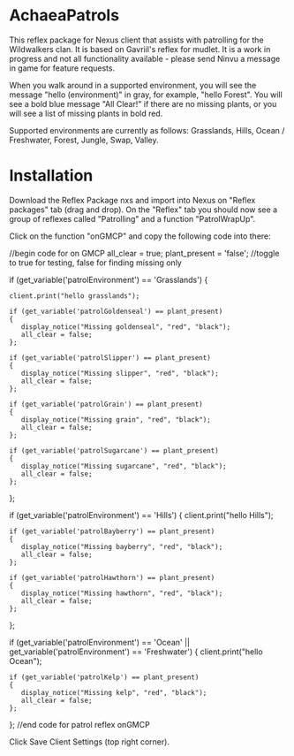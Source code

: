 # AchaeaPatrols

This reflex package for Nexus client that assists with patrolling for the Wildwalkers clan. It is based on Gavriil's reflex for mudlet. It is a work in progress and not all functionality available - please send Ninvu a message in game for feature requests.

When you walk around in a supported environment, you will see the message "hello (environment)" in gray, for example, "hello Forest". You will see a bold blue message "All Clear!" if there are no missing plants, or you will see a list of missing plants in bold red.

Supported environments are currently as follows: Grasslands, Hills, Ocean / Freshwater, Forest, Jungle, Swap, Valley.

# Installation
Download the Reflex Package nxs and import into Nexus on "Reflex packages" tab (drag and drop). On the "Reflex" tab you should now see a group of reflexes called "Patrolling" and a function "PatrolWrapUp".

Click on the function "onGMCP" and copy the following code into there:

//begin code for on GMCP
all_clear = true;
plant_present = 'false'; //toggle to true for testing, false for finding missing only

if (get_variable('patrolEnvironment') == 'Grasslands')
{
    
    client.print("hello grasslands");
    
    if (get_variable('patrolGoldenseal') == plant_present)
    {
       display_notice("Missing goldenseal", "red", "black");
       all_clear = false;
    };
    
    if (get_variable('patrolSlipper') == plant_present)
    {
       display_notice("Missing slipper", "red", "black");
       all_clear = false;
    };
    
    if (get_variable('patrolGrain') == plant_present)
    {
       display_notice("Missing grain", "red", "black");
       all_clear = false;
    };
    
    if (get_variable('patrolSugarcane') == plant_present)
    {
       display_notice("Missing sugarcane", "red", "black");
       all_clear = false;
    };
    
};


if (get_variable('patrolEnvironment') == 'Hills')
{
    client.print("hello Hills");
    
    if (get_variable('patrolBayberry') == plant_present)
    {
       display_notice("Missing bayberry", "red", "black");
       all_clear = false;
    };
    
    if (get_variable('patrolHawthorn') == plant_present)
    {
       display_notice("Missing hawthorn", "red", "black");
       all_clear = false;
    };

    
      
};

if (get_variable('patrolEnvironment') == 'Ocean' || get_variable('patrolEnvironment') == 'Freshwater')
{
    client.print("hello Ocean");
    
    if (get_variable('patrolKelp') == plant_present)
    {
       display_notice("Missing kelp", "red", "black");
       all_clear = false;
    };
    
      
};
//end code for patrol reflex onGMCP

Click Save Client Settings (top right corner).
